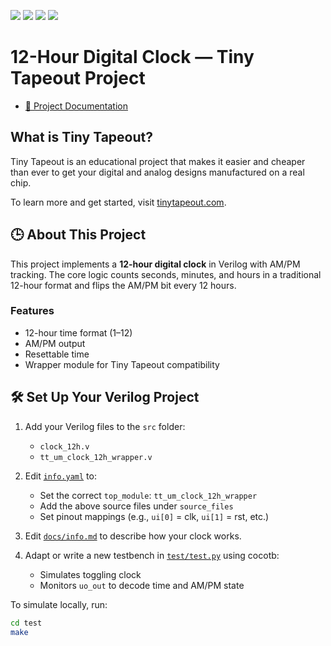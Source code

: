 ![](../../workflows/gds/badge.svg) ![](../../workflows/docs/badge.svg) ![](../../workflows/test/badge.svg) ![](../../workflows/fpga/badge.svg)

# 12-Hour Digital Clock — Tiny Tapeout Project

- [📝 Project Documentation](docs/info.md)

## What is Tiny Tapeout?

Tiny Tapeout is an educational project that makes it easier and cheaper than ever to get your digital and analog designs manufactured on a real chip.

To learn more and get started, visit [tinytapeout.com](https://tinytapeout.com).

## 🕒 About This Project

This project implements a **12-hour digital clock** in Verilog with AM/PM tracking. The core logic counts seconds, minutes, and hours in a traditional 12-hour format and flips the AM/PM bit every 12 hours.

### Features

- 12-hour time format (1–12)
- AM/PM output
- Resettable time
- Wrapper module for Tiny Tapeout compatibility

## 🛠️ Set Up Your Verilog Project

1. Add your Verilog files to the `src` folder:
   - `clock_12h.v`
   - `tt_um_clock_12h_wrapper.v`

2. Edit [`info.yaml`](info.yaml) to:
   - Set the correct `top_module`: `tt_um_clock_12h_wrapper`
   - Add the above source files under `source_files`
   - Set pinout mappings (e.g., `ui[0]` = clk, `ui[1]` = rst, etc.)

3. Edit [`docs/info.md`](docs/info.md) to describe how your clock works.

4. Adapt or write a new testbench in [`test/test.py`](test/test.py) using cocotb:
   - Simulates toggling clock
   - Monitors `uo_out` to decode time and AM/PM state

To simulate locally, run:

```bash
cd test
make
